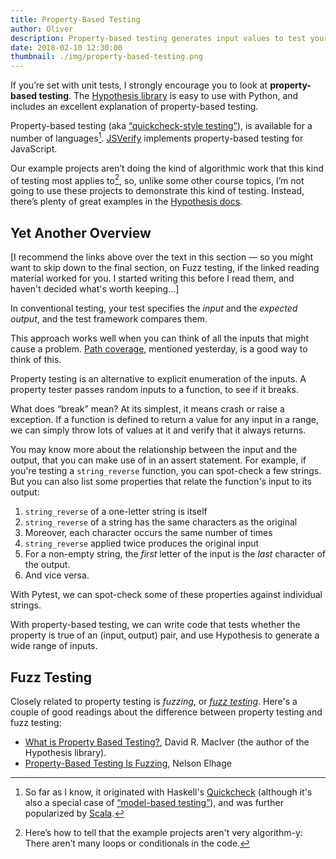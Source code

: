 ```yaml
---
title: Property-Based Testing
author: Oliver
description: Property-based testing generates input values to test your functions with. The Hypothesis package implements property-based testing for Python. Fuzz testing and property-based testing are closely related.
date: 2018-02-10 12:30:00
thumbnail: ./img/property-based-testing.png
---
```


If you’re set with unit tests, I strongly encourage you to look at **property-based testing**. The [Hypothesis library](https://hypothesis.readthedocs.io/en/latest/index.html) is easy to use with Python, and includes an excellent explanation of property-based testing.

Property-based testing (aka [“quickcheck-style testing”](https://en.wikipedia.org/wiki/Model-based_testing)), is available for a number of languages[^1].    [JSVerify](https://jsverify.github.io/) implements property-based testing for JavaScript.

Our example projects aren’t doing the kind of algorithmic work that this kind of testing most applies to[^2], so, unlike some other course topics, I’m not going to use these projects to demonstrate this kind of testing. Instead, there’s plenty of great examples in the [Hypothesis docs](https://hypothesis.readthedocs.io/en/latest/index.html).

[^1]: So far as I know, it originated with Haskell's [Quickcheck](https://www.schoolofhaskell.com/user/pbv/an-introduction-to-quickcheck-testing) (although it's also a special case of [“model-based testing”](https://en.wikipedia.org/wiki/Model-based_testing)), and was further popularized by [Scala](https://www.scalacheck.org/).
[^2]: Here’s how to tell that the example projects aren't very algorithm-y: There aren’t many loops or conditionals in the code.

## Yet Another Overview

\[I recommend the links above over the text in this section — so you might want to skip down to the final section, on Fuzz testing, if the linked reading material worked for you. I started writing this before I read them, and haven't decided what's worth keeping…\]

In conventional testing, your test specifies the *input* and the *expected output*, and the test framework compares them.

This approach works well when you can think of all the inputs that might cause a problem. [Path coverage](https://en.wikipedia.org/wiki/Code_coverage#Basic_coverage_criteria), mentioned yesterday, is a good way to think of this.

Property testing is an alternative to explicit enumeration of the inputs. A property tester passes random inputs to a function, to see if it breaks.

What does “break” mean? At its simplest, it means crash or raise a exception. If a function is defined to return a value for any input in a range, we can simply throw lots of values at it and verify that it always returns.

You may know more about the relationship between the input and the output, that you can make use of in an assert statement. For example, if you're testing a `string_reverse` function, you can spot-check a few strings. But you can also list some properties that relate the function's input to its output:

1. `string_reverse` of a one-letter string is itself
2. `string_reverse` of a string has the same characters as the original
3. Moreover, each character occurs the same number of times
4. `string_reverse` applied twice produces the original input
5. For a non-empty string, the *first* letter of the input is the *last* character of the output.
6. And vice versa.

With Pytest, we can spot-check some of these properties against individual strings.

With property-based testing, we can write code that tests whether the property is true of an $(\textrm{input}, \textrm{output})$ pair, and use Hypothesis to generate a wide range of inputs.

## Fuzz Testing

Closely related to property testing is *fuzzing*, or [*fuzz testing*](https://en.wikipedia.org/wiki/Fuzzing). Here's a couple of good readings about the difference between property testing and fuzz testing:

* [What is Property Based Testing?](http://hypothesis.works/articles/what-is-property-based-testing/), David R. MacIver (the author of the Hypothesis library).
* [Property-Based Testing Is Fuzzing](https://blog.nelhage.com/post/property-testing-is-fuzzing/), Nelson Elhage

